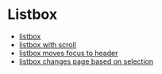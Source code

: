 # Listbox

* [listbox](https://annagaiel.github.io/widgets/listboxDemo.html)
* [listbox with scroll](https://annagaiel.github.io/widgets/listboxDemo2.html)
* [listbox moves focus to header](https://annagaiel.github.io/widgets/listboxDemo3.html)
* [listbox changes page based on selection](https://annagaiel.github.io/widgets/listboxDemo4.html)